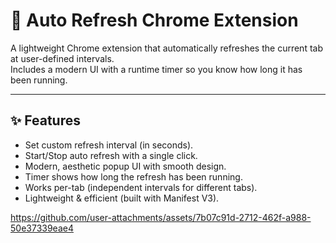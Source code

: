 # 🔄 Auto Refresh Chrome Extension

A lightweight Chrome extension that automatically refreshes the current tab at user-defined intervals.  
Includes a modern UI with a runtime timer so you know how long it has been running.

---

## ✨ Features
- Set custom refresh interval (in seconds).
- Start/Stop auto refresh with a single click.
- Modern, aesthetic popup UI with smooth design.
- Timer shows how long the refresh has been running.
- Works per-tab (independent intervals for different tabs).
- Lightweight & efficient (built with Manifest V3).


https://github.com/user-attachments/assets/7b07c91d-2712-462f-a988-50e37339eae4

